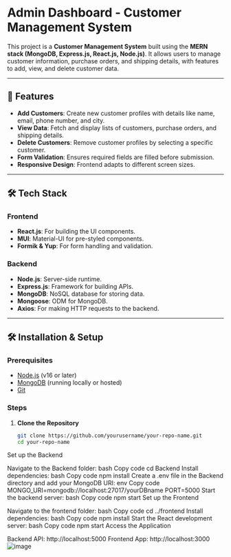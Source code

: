 # Admin Dashboard - Customer Management System

This project is a **Customer Management System** built using the **MERN stack (MongoDB, Express.js, React.js, Node.js)**. It allows users to manage customer information, purchase orders, and shipping details, with features to add, view, and delete customer data.

---

## 🚀 Features
- **Add Customers**: Create new customer profiles with details like name, email, phone number, and city.
- **View Data**: Fetch and display lists of customers, purchase orders, and shipping details.
- **Delete Customers**: Remove customer profiles by selecting a specific customer.
- **Form Validation**: Ensures required fields are filled before submission.
- **Responsive Design**: Frontend adapts to different screen sizes.

---

## 🛠️ Tech Stack
### **Frontend**
- **React.js**: For building the UI components.
- **MUI**: Material-UI for pre-styled components.
- **Formik & Yup**: For form handling and validation.

### **Backend**
- **Node.js**: Server-side runtime.
- **Express.js**: Framework for building APIs.
- **MongoDB**: NoSQL database for storing data.
- **Mongoose**: ODM for MongoDB.
- **Axios**: For making HTTP requests to the backend.

---


## 🛠️ Installation & Setup

### Prerequisites
- [Node.js](https://nodejs.org/) (v16 or later)
- [MongoDB](https://www.mongodb.com/) (running locally or hosted)
- [Git](https://git-scm.com/)

### Steps

1. **Clone the Repository**
   ```bash
   git clone https://github.com/yourusername/your-repo-name.git
   cd your-repo-name
Set up the Backend

Navigate to the Backend folder:
bash
Copy code
cd Backend
Install dependencies:
bash
Copy code
npm install
Create a .env file in the Backend directory and add your MongoDB URI:
env
Copy code
MONGO_URI=mongodb://localhost:27017/yourDBname
PORT=5000
Start the backend server:
bash
Copy code
npm start
Set up the Frontend

Navigate to the frontend folder:
bash
Copy code
cd ../frontend
Install dependencies:
bash
Copy code
npm install
Start the React development server:
bash
Copy code
npm start
Access the Application

Backend API: http://localhost:5000
Frontend App: http://localhost:3000
![image](https://github.com/user-attachments/assets/0d290f7c-7a2a-487e-8126-e9e42d527e2f)

